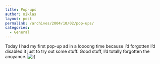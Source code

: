 ```yaml
---
title: Pop-ups
author: niklas
layout: post
permalink: /archives/2004/10/02/pop-ups/
categories:
  - General
---
```

Today I had my first pop-up ad in a loooong time because I&#8217;d forgotten I&#8217;d disabled it just to try out some stuff. Good stuff, I&#8217;d totally forgotten the anoyance. <img src='http://blog.saers.com/wp-includes/images/smilies/icon_smile.gif' alt=':)' class='wp-smiley' />